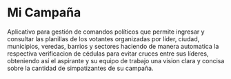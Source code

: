 # Mi Campaña
Aplicativo para gestión de comandos políticos que permite ingresar y consultar las planillas de los votantes organizadas por líder, ciudad, municipios, veredas, barrios y sectores haciendo de manera automatica la respectiva verificacion de cédulas para evitar cruces entre sus líderes, obteniendo así el aspirante y su equipo de trabajo una vision clara y concisa sobre la cantidad de simpatizantes de su campaña.
